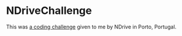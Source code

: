 # NDriveChallenge
This was [a coding challenge](https://github.com/jj30/NDriveChallenge/blob/master/Android%20Code%20Challenge.pdf) given to me by NDrive in Porto, Portugal.

